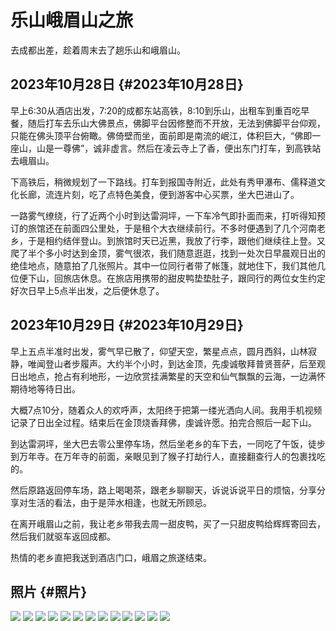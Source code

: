 # 乐山峨眉山之旅


去成都出差，趁着周末去了趟乐山和峨眉山。


## 2023年10月28日 {#2023年10月28日}

早上6:30从酒店出发，7:20的成都东站高铁，8:10到乐山，出租车到重百吃早餐，随后打车去乐山大佛景点，佛脚平台因修整而不开放，无法到佛脚平台仰观，只能在佛头顶平台俯瞰。佛倚壁而坐，面前即是南流的岷江，体积巨大，“佛即一座山，山是一尊佛”，诚非虚言。然后在凌云寺上了香，便出东门打车，到高铁站去峨眉山。

下高铁后，稍微规划了一下路线。打车到报国寺附近，此处有秀甲瀑布、儒释道文化长廊，流连片刻，吃了点特色美食，便到游客中心买票，坐大巴进山了。

一路雾气缭绕，行了近两个小时到达雷洞坪，一下车冷气即扑面而来，打听得知预订的旅馆还在前面四公里处，于是租个大衣继续前行。不多时便遇到了几个河南老乡，于是相约结伴登山。到旅馆时天已近黑，我放了行李，跟他们继续往上登。又爬了半个多小时达到金顶，雾气很浓，我们随意逛逛，找到一处次日早晨观日出的绝佳地点，随意拍了几张照片。其中一位同行者带了帐篷，就地住下，我们其他几位便下山，回旅店休息。在旅店用携带的甜皮鸭垫垫肚子，跟同行的两位女生约定好次日早上5点半出发，之后便休息了。


## 2023年10月29日 {#2023年10月29日}

早上五点半准时出发，雾气早已散了，仰望天空，繁星点点，圆月西斜，山林寂静，唯闻登山者步履声。大约半个小时，到达金顶，先虔诚敬拜普贤菩萨，后至观日出地点，抢占有利地形，一边欣赏挂满繁星的天空和仙气飘飘的云海，一边满怀期待地等待日出。

大概7点10分，随着众人的欢呼声，太阳终于把第一缕光洒向人间。我用手机视频记录了日出全过程。结束后在金顶烧香拜佛，虔诚许愿。拍完合照后一起下山。

到达雷洞坪，坐大巴去零公里停车场，然后坐老乡的车下去，一同吃了午饭，徒步到万年寺。在万年寺的前面，亲眼见到了猴子打劫行人，直接翻查行人的包裹找吃的。

然后原路返回停车场，路上喝喝茶，跟老乡聊聊天，诉说诉说平日的烦恼，分享分享对生活的看法，由于是萍水相逢，也就无所顾忌。

在离开峨眉山之前，我让老乡带我去周一甜皮鸭，买了一只甜皮鸭给辉辉寄回去，然后我们就驱车返回成都。

热情的老乡直把我送到酒店门口，峨眉之旅遂结束。


## 照片 {#照片}

![](/ox-hugo/IMG_20231028_094937.jpg)
![](/ox-hugo/IMG_20231028_102127.jpg)
![](/ox-hugo/IMG_20231028_125612.jpg)
![](/ox-hugo/IMG_20231029_054156.jpg)
![](/ox-hugo/mmexport1698579211763.jpg)
![](/ox-hugo/IMG_20231029_061036.jpg)
![](/ox-hugo/IMG_20231029_064229.jpg)
![](/ox-hugo/IMG_20231029_070718.jpg)
![](/ox-hugo/IMG_20231029_101820.jpg)
![](/ox-hugo/IMG_20231029_104855.jpg)
![](/ox-hugo/IMG_20231029_072506_1.jpg)
![](/ox-hugo/mmexport1698584317610.jpg)
![](/ox-hugo/mmexport1698586067967.jpg)

